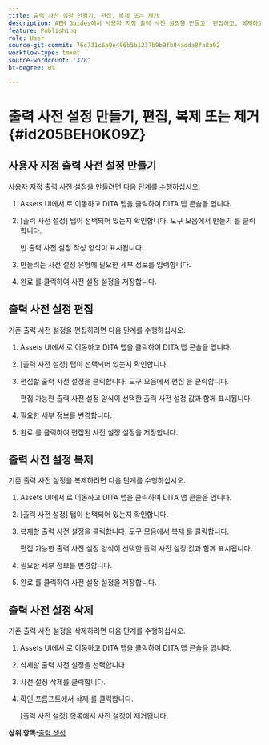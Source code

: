 ```yaml
---
title: 출력 사전 설정 만들기, 편집, 복제 또는 제거
description: AEM Guides에서 사용자 지정 출력 사전 설정을 만들고, 편집하고, 복제하고, 삭제하는 방법에 대해 알아봅니다.
feature: Publishing
role: User
source-git-commit: 76c731c6a0e496b5b1237b9b9fb84adda8fa8a92
workflow-type: tm+mt
source-wordcount: '328'
ht-degree: 0%

---
```


# 출력 사전 설정 만들기, 편집, 복제 또는 제거 {#id205BEH0K09Z}

## 사용자 지정 출력 사전 설정 만들기

사용자 지정 출력 사전 설정을 만들려면 다음 단계를 수행하십시오.

1. Assets UI에서 로 이동하고 DITA 맵을 클릭하여 DITA 맵 콘솔을 엽니다.

1. [출력 사전 설정] 탭이 선택되어 있는지 확인합니다. 도구 모음에서 만들기 를 클릭합니다.

   빈 출력 사전 설정 작성 양식이 표시됩니다.

1. 만들려는 사전 설정 유형에 필요한 세부 정보를 입력합니다.

1. 완료 를 클릭하여 사전 설정 설정을 저장합니다.


## 출력 사전 설정 편집

기존 출력 사전 설정을 편집하려면 다음 단계를 수행하십시오.

1. Assets UI에서 로 이동하고 DITA 맵을 클릭하여 DITA 맵 콘솔을 엽니다.

1. [출력 사전 설정] 탭이 선택되어 있는지 확인합니다.

1. 편집할 출력 사전 설정을 클릭합니다. 도구 모음에서 편집 을 클릭합니다.

   편집 가능한 출력 사전 설정 양식이 선택한 출력 사전 설정 값과 함께 표시됩니다.

1. 필요한 세부 정보를 변경합니다.

1. 완료 를 클릭하여 편집된 사전 설정 설정을 저장합니다.


## 출력 사전 설정 복제

기존 출력 사전 설정을 복제하려면 다음 단계를 수행하십시오.

1. Assets UI에서 로 이동하고 DITA 맵을 클릭하여 DITA 맵 콘솔을 엽니다.

1. [출력 사전 설정] 탭이 선택되어 있는지 확인합니다.

1. 복제할 출력 사전 설정을 클릭합니다. 도구 모음에서 복제 를 클릭합니다.

   편집 가능한 출력 사전 설정 양식이 선택한 출력 사전 설정 값과 함께 표시됩니다.

1. 필요한 세부 정보를 변경합니다.

1. 완료 를 클릭하여 사전 설정 설정을 저장합니다.


## 출력 사전 설정 삭제

기존 출력 사전 설정을 삭제하려면 다음 단계를 수행하십시오.

1. Assets UI에서 로 이동하고 DITA 맵을 클릭하여 DITA 맵 콘솔을 엽니다.

1. 삭제할 출력 사전 설정을 선택합니다.

1. 사전 설정 삭제를 클릭합니다.

1. 확인 프롬프트에서 삭제 를 클릭합니다.

   [출력 사전 설정] 목록에서 사전 설정이 제거됩니다.


**상위 항목:**[&#x200B;출력 생성](generate-output.md)

